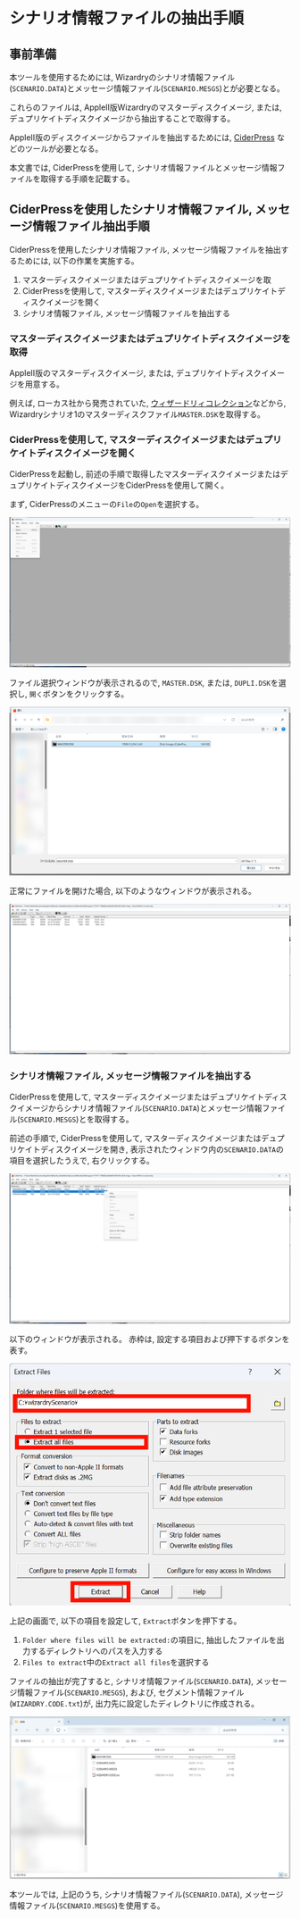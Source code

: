 # シナリオ情報ファイルの抽出手順

## 事前準備

本ツールを使用するためには, Wizardryのシナリオ情報ファイル(`SCENARIO.DATA`)とメッセージ情報ファイル(`SCENARIO.MESGS`)とが必要となる。

これらのファイルは, AppleII版Wizardryのマスターディスクイメージ, または, デュプリケイトディスクイメージから抽出することで取得する。

AppleII版のディスクイメージからファイルを抽出するためには, [CiderPress](https://a2ciderpress.com/) などのツールが必要となる。

本文書では, CiderPressを使用して, シナリオ情報ファイルとメッセージ情報ファイルを取得する手順を記載する。

## CiderPressを使用したシナリオ情報ファイル, メッセージ情報ファイル抽出手順

CiderPressを使用したシナリオ情報ファイル, メッセージ情報ファイルを抽出するためには, 以下の作業を実施する。

1. マスターディスクイメージまたはデュプリケイトディスクイメージを取
2. CiderPressを使用して, マスターディスクイメージまたはデュプリケイトディスクイメージを開く
3. シナリオ情報ファイル, メッセージ情報ファイルを抽出する

### マスターディスクイメージまたはデュプリケイトディスクイメージを取得

AppleII版のマスターディスクイメージ, または, デュプリケイトディスクイメージを用意する。

例えば, ローカス社から発売されていた, [ウィザードリィコレクション](https://www.amazon.co.jp/gp/product/4898140076)などから, Wizardryシナリオ1のマスターディスクファイル`MASTER.DSK`を取得する。

### CiderPressを使用して, マスターディスクイメージまたはデュプリケイトディスクイメージを開く

CiderPressを起動し, 前述の手順で取得したマスターディスクイメージまたはデュプリケイトディスクイメージをCiderPressを使用して開く。

まず, CiderPressのメニューの`File`の`Open`を選択する。

![open-menu](figures/fig-obtain-open-menu.png)

ファイル選択ウィンドウが表示されるので, `MASTER.DSK`, または, `DUPLI.DSK`を選択し, `開く`ボタンをクリックする。

![select-disk-image](figures/fig-obtain-master-disk.png)

正常にファイルを開けた場合, 以下のようなウィンドウが表示される。

![select-disk-image](figures/fig-obtain-open-disk.png)

### シナリオ情報ファイル, メッセージ情報ファイルを抽出する

CiderPressを使用して, マスターディスクイメージまたはデュプリケイトディスクイメージからシナリオ情報ファイル(`SCENARIO.DATA`)とメッセージ情報ファイル(`SCENARIO.MESGS`)とを取得する。

前述の手順で, CiderPressを使用して, マスターディスクイメージまたはデュプリケイトディスクイメージを開き, 表示されたウィンドウ内の`SCENARIO.DATA`の項目を選択したうえで, 右クリックする。

![extract-file-menu](figures/fig-obtain-extract-files.png)

以下のウィンドウが表示される。
赤枠は, 設定する項目および押下するボタンを表す。

![extract-files](figures/fig-obtain-extract-all-files.png)

上記の画面で, 以下の項目を設定して, `Extract`ボタンを押下する。

1. `Folder where files will be extracted:`の項目に, 抽出したファイルを出力するディレクトリへのパスを入力する
2. `Files to extract`中の`Extract all files`を選択する

ファイルの抽出が完了すると, シナリオ情報ファイル(`SCENARIO.DATA`), メッセージ情報ファイル(`SCENARIO.MESGS`), および, セグメント情報ファイル(`WIZARDRY.CODE.txt`)が, 出力先に設定したディレクトリに作成される。

![obtained-files](figures/fig-obtain-files.png)

本ツールでは, 上記のうち, シナリオ情報ファイル(`SCENARIO.DATA`), メッセージ情報ファイル(`SCENARIO.MESGS`)を使用する。
